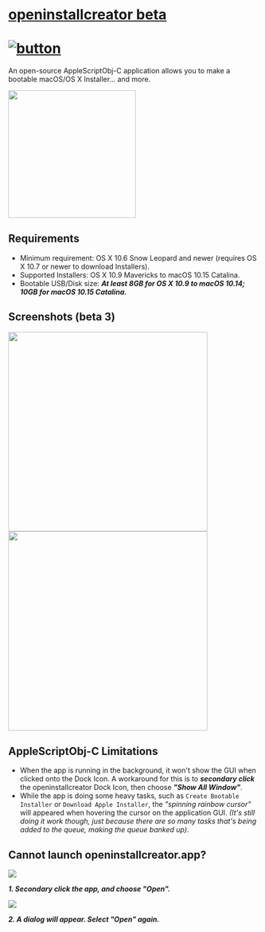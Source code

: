 # [openinstallcreator beta](https://github.com/Minh-Ton/openinstallcreator) <br><br>[![button](https://github.com/Minh-Ton/openinstallcreator/raw/master/Screenshots/download.png)](https://github.com/Minh-Ton/openinstallcreator/releases/download/beta4/openinstallcreator.dmg)
An open-source AppleScriptObj-C application allows you to make a bootable macOS/OS X Installer... and more.

<img src="https://github.com/Minh-Ton/openinstallcreator/raw/master/Resources/imac27.png" width="256"> 

## Requirements
- Minimum requirement: OS X 10.6 Snow Leopard and newer (requires OS X 10.7 or newer to download Installers).
- Supported Installers: OS X 10.9 Mavericks to macOS 10.15 Catalina.
- Bootable USB/Disk size: ***At least 8GB for OS X 10.9 to macOS 10.14; 10GB for macOS 10.15 Catalina.***

## Screenshots (beta 3)

<img src="https://github.com/Minh-Ton/openinstallcreator/raw/master/Screenshots/openinstallcreator.png" width="400"> <img src="https://github.com/Minh-Ton/openinstallcreator/raw/master/Screenshots/openinstallcreator2.png" width="400"> 

## AppleScriptObj-C Limitations
- When the app is running in the background, it won't show the GUI when clicked onto the Dock Icon. A workaround for this is to **_secondary click_** the openinstallcreator Dock Icon, then choose **_"Show All Window"_**.
- While the app is doing some heavy tasks, such as `Create Bootable Installer` or `Download Apple Installer`, the *"spinning rainbow cursor"* will appeared when hovering the cursor on the application GUI. *(It's still doing it work though, just because there are so many tasks that's being added to the queue, making the queue banked up)*.

## Cannot launch openinstallcreator.app? 
<img src="https://github.com/Minh-Ton/openinstallcreator/blob/master/Screenshots/GK1.png">

***1. Secondary click the app, and choose "Open".***

<img src="https://github.com/Minh-Ton/openinstallcreator/blob/master/Screenshots/GK2.png"> 

***2. A dialog will appear. Select "Open" again.***
